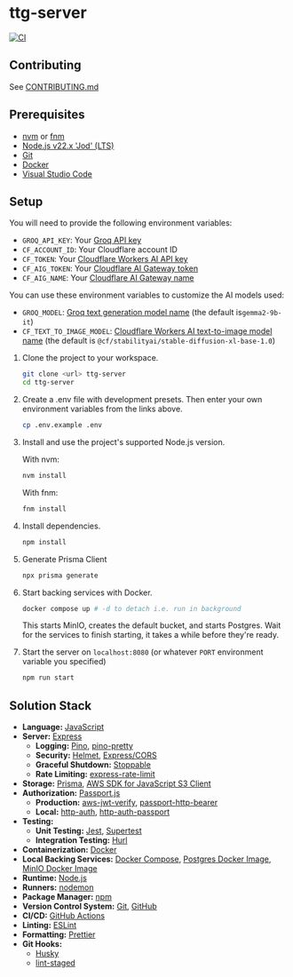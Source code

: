 # ttg-server

[![CI](https://github.com/tabletop-generator/ttg-server/actions/workflows/ci.yml/badge.svg)](https://github.com/tabletop-generator/ttg-server/actions/workflows/ci.yml)

## Contributing

See [CONTRIBUTING.md](CONTRIBUTING.md)

## Prerequisites

- [nvm](https://github.com/nvm-sh/nvm) or [fnm](https://github.com/Schniz/fnm)
- [Node.js v22.x 'Jod' (LTS)](https://nodejs.org/en)
- [Git](https://git-scm.com/)
- [Docker](https://www.docker.com/)
- [Visual Studio Code](https://code.visualstudio.com/)

## Setup

You will need to provide the following environment variables:

- `GROQ_API_KEY`: Your [Groq API key](https://console.groq.com/)
- `CF_ACCOUNT_ID`: Your Cloudflare account ID
- `CF_TOKEN`: Your [Cloudflare Workers AI API key](https://developers.cloudflare.com/workers-ai/)
- `CF_AIG_TOKEN`: Your [Cloudflare AI Gateway token](https://developers.cloudflare.com/ai-gateway/)
- `CF_AIG_NAME`: Your [Cloudflare AI Gateway name](https://developers.cloudflare.com/ai-gateway/)

You can use these environment variables to customize the AI models used:

- `GROQ_MODEL`: [Groq text generation model name](https://console.groq.com/docs/models) (the default is`gemma2-9b-it`)
- `CF_TEXT_TO_IMAGE_MODEL`: [Cloudflare Workers AI text-to-image model name](https://developers.cloudflare.com/workers-ai/models/) (the default is `@cf/stabilityai/stable-diffusion-xl-base-1.0`)

1. Clone the project to your workspace.

   ```bash
   git clone <url> ttg-server
   cd ttg-server
   ```

2. Create a .env file with development presets. Then enter your own environment variables from the links above.

   ```bash
   cp .env.example .env
   ```

3. Install and use the project's supported Node.js version.

   With nvm:

   ```bash
   nvm install
   ```

   With fnm:

   ```bash
   fnm install
   ```

4. Install dependencies.

   ```bash
   npm install
   ```

5. Generate Prisma Client

   ```bash
   npx prisma generate
   ```

6. Start backing services with Docker.

   ```bash
   docker compose up # -d to detach i.e. run in background
   ```

   This starts MinIO, creates the default bucket, and starts Postgres. Wait for the services to finish starting, it takes a while before they're ready.

7. Start the server on `localhost:8080` (or whatever `PORT` environment variable you specified)

   ```bash
   npm run start
   ```

## Solution Stack

- **Language:** [JavaScript](https://developer.mozilla.org/en-US/docs/Web/JavaScript)
- **Server:** [Express](https://expressjs.com/en/4x/api.html)
  - **Logging:** [Pino](https://getpino.io/#/docs/api), [pino-pretty](https://github.com/pinojs/pino-pretty)
  - **Security:** [Helmet](https://helmetjs.github.io/), [Express/CORS](https://github.com/expressjs/cors#readme)
  - **Graceful Shutdown:** [Stoppable](https://github.com/hunterloftis/stoppable#readme)
  - **Rate Limiting:** [express-rate-limit](https://express-rate-limit.mintlify.app/)
- **Storage:** [Prisma](https://www.prisma.io/docs), [AWS SDK for JavaScript S3 Client](https://www.npmjs.com/package/@aws-sdk/client-s3)
- **Authorization:** [Passport.js](https://www.passportjs.org/)
  - **Production:** [aws-jwt-verify](https://github.com/awslabs/aws-jwt-verify#readme), [passport-http-bearer](https://www.passportjs.org/packages/passport-http-bearer/)
  - **Local:** [http-auth](https://www.npmjs.com/package/http-auth), [http-auth-passport](https://www.npmjs.com/package/http-auth-passport)
- **Testing:**
  - **Unit Testing:** [Jest](https://jestjs.io/), [Supertest](https://github.com/ladjs/supertest#readme)
  - **Integration Testing:** [Hurl](https://hurl.dev/)
- **Containerization:** [Docker](https://docs.docker.com/reference/)
- **Local Backing Services:** [Docker Compose](https://docs.docker.com/compose/), [Postgres Docker Image](https://hub.docker.com/_/postgres), [MinIO Docker Image](https://hub.docker.com/r/minio/minio)
- **Runtime:** [Node.js](https://nodejs.org/docs/latest-v22.x/api/)
- **Runners:** [nodemon](https://github.com/remy/nodemon#readme)
- **Package Manager:** [npm](https://docs.npmjs.com/)
- **Version Control System:** [Git](https://git-scm.com/doc), [GitHub](https://docs.github.com/)
- **CI/CD:** [GitHub Actions](https://docs.github.com/en/actions)
- **Linting:** [ESLint](https://eslint.org/docs/v9.x/)
- **Formatting:** [Prettier](https://prettier.io/docs/en/)
- **Git Hooks:**
  - [Husky](https://typicode.github.io/husky/)
  - [lint-staged](https://github.com/lint-staged/lint-staged)
